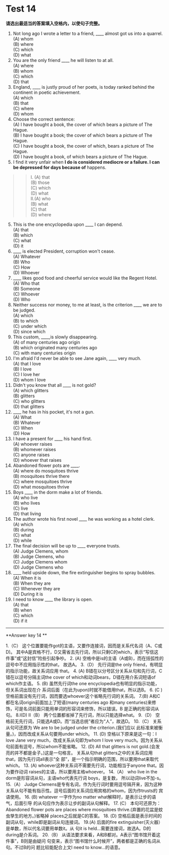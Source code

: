 # Test 14

<b>请选出最适当的答案填入空格内，以使句子完整。</b>
>  
1. Not long ago I wrote a letter to a friend, ____ almost got us into a quarrel.  
(A) whom  
(B) where  
(C) which  
(D) what  
3. You are the only friend ____ he will listen to at all.  
(A) where  
(B) whom  
(C) which  
(D) that  
2. England, ____ is justly proud of her poets, is today ranked behind the continent in poetic achievement.  
(A) which  
(B) that  
(C) where  
(D) whom  
4. Choose the correct sentence:  
(A) I have bought a book, the cover of which bears a picture of The Hague.  
(B) I have bought a book; the cover of which bears a picture of The Hague.  
(C) I have bought a book, the cover of which, bears a picture of The Hague.  
(D) I have bought a book, of which bears a picture of The Hague.  
8. I find it very unfair when __________I do is considered mediocre or a failure. I can be depressed for days because of__________ happens.   
>>I.
(A) that  
(B) those  
(C) which  
(D) what  
II.(A) who  
(B) what   
(C) that  
(D) where  
5. This is the one encyclopedia upon ____ I can depend.  
(A) that  
(B) which  
(C) what   
(D) it  
9. ____ is elected President,
corruption won't cease.  
(A) Whatever  
(B) Who  
(C) How    
(D) Whoever  
6. ____ likes good food and cheerful service would like the Regent Hotel.  
(A) Who that  
(B) Someone  
(C) Whoever  
(D) Who  
10. Neither success nor money, to me at least, is the criterion ____ we are to be judged.  
(A) which  
(B) to which  
(C) under which  
(D) since which  
7. This custom, ____,is slowly
disappearing.  
(A) of many centuries ago origin  
(B) which originated many centuries ago  
(C) with many centuries origin  
11. I'm afraid I'd never be able to see Jane again, ____ very much.  
(A) that I love  
(B) I love  
(C) I love her  
(D) whom I love  
12. Didn't you know that all ____ is not gold?  
(A) which glitters  
(B) glitters  
(C) who glitters  
(D) that glitters  
16. ____ he has in his pocket, it's not a gun.  
(A) What  
(B) Whatever  
(C) When  
(D) How  
13. I have a present for ____ his hand first.  
(A) whoever raises  
(B) whomever raises  
(C) anyone raises  
(D) whoever that raises  
17. Abandoned flower pots are ____.   
(A) where do mosquitoes thrive  
(B) mosquitoes thrive there  
(C) where mosquitoes thrive  
(D) what mosquitoes thrive  
14. Boys ____ in the dorm make a lot of friends.  
(A) who live  
(B) who lives  
(C) live  
(D) that living  
18. The author wrote his first novel ____ he was working as a hotel clerk.  
(A) which  
(B) during  
(C) what  
(D) while   
15. The final decision will be up to ____ everyone trusts.  
(A) Judge Clemens, whom  
(B) Judge Clemens, who  
(C) Judge Clemens whom  
(D) Judge Clemens who  
19. ____ held upside down, the fire extinguisher begins to spray
bubbles.  
(A) When it is  
(B) When they are  
(C) Whenever they are  
(D) During it is  
20. I need to know ____ the library is open.  
(A) that  
(B) when  
(C) which  
(D) if it  


---

**Answer key 14 ** 
>   
1.（C）
这个位置要能作got的主语，又要作连接词，因而是关系代名词（A、C或D)。
其中A是宾格不行，D又需省去先行词，所以只剩C的which，表示“写信这
件事”或“这封信”险些引起争吵。
2. (A)
空格中是is的主语（A或B)，而在括弧性的逗号中不应用指示性的that，
故选A。
3.（D）
先行词是the only friend，有明显的指示功能，故关系词应用 that。
4. (A)
B错在以分号区分关系从句和先行词，C错在以逗号分隔主词the cover of
which和动词bears，D错在用介系词短语of which作主语。
5. (B)
虽然先行词the one encyclopedia也有明显的指示功能，但关系词出现在介
系词后面（在此为upon)时就不能借用that，所以选B。
6. (C )
空格前面没有先行词，因而要选whoever这个省略先行词的关系词。
7.(B)
A和C都在名词origin前面加上了短语(many centuries ago 和many
centuries)来修饰，可是名词前面只能用单词的形容词来修饰，所以错误。B
是正确的形容词从句。
8.Ⅰ(D) Ⅱ（B）
两个位置都省掉了先行词，所以只能选择what。
9.（D）
空格前无先行词，只能选A或D。而“当选总统”者应为“人”，故选D。
10.（C）
关系从句可还原为 We are to be judged under the criterion.(我们应以
此标准来被衡量。)，因而改成关系从句要用under which。
11. (D)
空格以下原来是这一句：I love Jane very much，改成关系从句即为whom I
love very much。因为关系从句前面有逗号，所以whom不能省略。
12. (D)
All that glitters is not gold.(会发亮的并不都是金子。)这是一句格言。
关系从句that glitters之中的关系词应用that，因为先行词all表示“全
部”，是一个指示明确的范围，所以要用that来取代which。
13. (A)
whoever这种关系词不需要先行词，功能相当于anyone that。因为要作动词
raises的主语，所以要用主格whoever。
14.（A）
who live in the dorm是形容词从句，主语who代表先行词 boys，是复数，
所以动词live不加-s。
15.（A）
Judge Clemens是专有名词，作为先行词时要用逗号隔开来，因为这种关系从句不能有指示性。逗号后面的关系词应用宾格的whom，因为作trusts的
宾语使用。
16. (B)
whatever 一字作为no matter what解释时，是表示让步的语气，后面引导
的从句应作为表示让步的副词从句解释。
17. (C）
本句可还原为：Abandoned flower pots are places where mosquitoes
thrive.(弃置的花盆是蚊虫孳生的地方。)省略掉 places之后就是C的答案。
18. (D)
空格后面是表示时间的副词从句，while即是副词从句连接词。
19.(A)
后面的fire extinguisher(灭火器）是单数，所以代名词要用单数it。从
句it is held...需要连接词，故选A。D的during是介系词。
20.（B）
从语法要求来看，A和B都对。A表示“图书馆开着这件事”，B则是由疑问
句变来，表示“图书馆什么时候开”，两者都是正确的名词从句。不过B的问
题比较能配合上文I need to know...的语意。